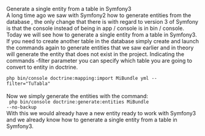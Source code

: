 Generate a single entity from a table in Symfony3 <br>
A long time ago we saw with Symfony2 how to generate entities from the database , the only change that there is with regard to version 3 of Symfony is that the console instead of being in app / console is in bin / console.
Today we will see how to generate a single entity from a table in Symfony3.
If you need to create another table in the database simply create and launch the commands again to generate entities that we saw earlier and in theory will generate the entity that does not exist in the project.
Indicating the commands -filter parameter you can specify which table you are going to convert to entity in doctrine.<br>
<code>
php bin/console doctrine:mapping:import MiBundle yml --filter="TuTabla" </code><br>
Now we simply generate the entities with the command:<br>
<code>
php bin/console doctrine:generate:entities MiBundle --no-backup</code><br>
With this we would already have a new entity ready to work with Symfony3 and we already know how to generate a single entity from a table in Symfony3.
